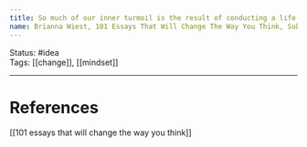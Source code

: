 ```yaml
---
title: So much of our inner turmoil is the result of conducting a life we don’t inherently desire
name: Brianna Wiest, 101 Essays That Will Change The Way You Think, Subconscious Behaviors that are Keeping You from Having The Life You Want
---
```


Status: #idea  
Tags:  [[change]], [[mindset]]

---
# References
[[101 essays that will change the way you think]]